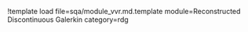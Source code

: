 !template load file=sqa/module_vvr.md.template module=Reconstructed Discontinuous Galerkin category=rdg
